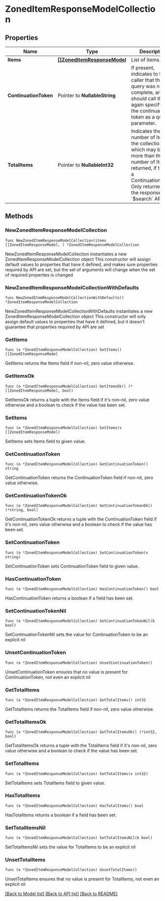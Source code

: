 # ZonedItemResponseModelCollection

## Properties

Name | Type | Description | Notes
------------ | ------------- | ------------- | -------------
**Items** | [**[]ZonedItemResponseModel**](ZonedItemResponseModel.md) | List of items. | 
**ContinuationToken** | Pointer to **NullableString** | If present, indicates to the caller that the query was not complete, and they should call the API again specifying the continuation token as a query parameter. | [optional] 
**TotalItems** | Pointer to **NullableInt32** | Indicates the total number of items in the collection, which may be more than the number of Items returned, if there is a ContinuationToken.  Only returned in the response to &#x60;$search&#x60; APIs. | [optional] 

## Methods

### NewZonedItemResponseModelCollection

`func NewZonedItemResponseModelCollection(items []ZonedItemResponseModel, ) *ZonedItemResponseModelCollection`

NewZonedItemResponseModelCollection instantiates a new ZonedItemResponseModelCollection object
This constructor will assign default values to properties that have it defined,
and makes sure properties required by API are set, but the set of arguments
will change when the set of required properties is changed

### NewZonedItemResponseModelCollectionWithDefaults

`func NewZonedItemResponseModelCollectionWithDefaults() *ZonedItemResponseModelCollection`

NewZonedItemResponseModelCollectionWithDefaults instantiates a new ZonedItemResponseModelCollection object
This constructor will only assign default values to properties that have it defined,
but it doesn't guarantee that properties required by API are set

### GetItems

`func (o *ZonedItemResponseModelCollection) GetItems() []ZonedItemResponseModel`

GetItems returns the Items field if non-nil, zero value otherwise.

### GetItemsOk

`func (o *ZonedItemResponseModelCollection) GetItemsOk() (*[]ZonedItemResponseModel, bool)`

GetItemsOk returns a tuple with the Items field if it's non-nil, zero value otherwise
and a boolean to check if the value has been set.

### SetItems

`func (o *ZonedItemResponseModelCollection) SetItems(v []ZonedItemResponseModel)`

SetItems sets Items field to given value.


### GetContinuationToken

`func (o *ZonedItemResponseModelCollection) GetContinuationToken() string`

GetContinuationToken returns the ContinuationToken field if non-nil, zero value otherwise.

### GetContinuationTokenOk

`func (o *ZonedItemResponseModelCollection) GetContinuationTokenOk() (*string, bool)`

GetContinuationTokenOk returns a tuple with the ContinuationToken field if it's non-nil, zero value otherwise
and a boolean to check if the value has been set.

### SetContinuationToken

`func (o *ZonedItemResponseModelCollection) SetContinuationToken(v string)`

SetContinuationToken sets ContinuationToken field to given value.

### HasContinuationToken

`func (o *ZonedItemResponseModelCollection) HasContinuationToken() bool`

HasContinuationToken returns a boolean if a field has been set.

### SetContinuationTokenNil

`func (o *ZonedItemResponseModelCollection) SetContinuationTokenNil(b bool)`

 SetContinuationTokenNil sets the value for ContinuationToken to be an explicit nil

### UnsetContinuationToken
`func (o *ZonedItemResponseModelCollection) UnsetContinuationToken()`

UnsetContinuationToken ensures that no value is present for ContinuationToken, not even an explicit nil
### GetTotalItems

`func (o *ZonedItemResponseModelCollection) GetTotalItems() int32`

GetTotalItems returns the TotalItems field if non-nil, zero value otherwise.

### GetTotalItemsOk

`func (o *ZonedItemResponseModelCollection) GetTotalItemsOk() (*int32, bool)`

GetTotalItemsOk returns a tuple with the TotalItems field if it's non-nil, zero value otherwise
and a boolean to check if the value has been set.

### SetTotalItems

`func (o *ZonedItemResponseModelCollection) SetTotalItems(v int32)`

SetTotalItems sets TotalItems field to given value.

### HasTotalItems

`func (o *ZonedItemResponseModelCollection) HasTotalItems() bool`

HasTotalItems returns a boolean if a field has been set.

### SetTotalItemsNil

`func (o *ZonedItemResponseModelCollection) SetTotalItemsNil(b bool)`

 SetTotalItemsNil sets the value for TotalItems to be an explicit nil

### UnsetTotalItems
`func (o *ZonedItemResponseModelCollection) UnsetTotalItems()`

UnsetTotalItems ensures that no value is present for TotalItems, not even an explicit nil

[[Back to Model list]](../README.md#documentation-for-models) [[Back to API list]](../README.md#documentation-for-api-endpoints) [[Back to README]](../README.md)


